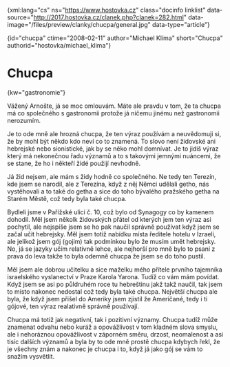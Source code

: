 
{xml:lang="cs" ns="https://www.hostovka.cz" class="docinfo linklist" data-source="http://2017.hostovka.cz/clanek.php?clanek=282.html" data-image="/files/preview/clanky/chucpa/general.jpg" data-type="article"}

{id="chucpa" ctime="2008-02-11" author="Michael Klíma" short="Chucpa" authorid="hostovka/michael_klima"}

# Chucpa

<!-- generated attribute kw by user_udpatekw.sh on 2019-03-13, do not edit -->

{kw="gastronomie"}

Vážen‎‎ý Arnošte, já se moc omlouvám. Máte ale pravdu v tom, že ta chucpa má co společného s gastronomii protože já ničemu jinému než gastronomii nerozumím.

Je to ode mně ale hrozná chucpa, že ten v‎‎ýraz používám a neuvědomuji si, že by mohl být někdo kdo neví co to znamená. To slovo není židovské ani hebrejské nebo sionistické, jak by se něko mohl domnívat. Je to jidiš v‎ý‎raz který má nekonečnou řadu významů a to s takovými jemnými nuáncemi, že se stane, že ho i někteří židé použijí nevhodně.

Já žid nejsem, ale mám s židy hodně co společného. Ne tedy ten Terezín, kde jsem se narodil, ale z Terezína, když z něj Němci udělali getho, nás vystěhovali a to také do getha a sice do toho b‎ývalého pražského getha na Starém Městě, což tedy byla také chucpa.

Bydleli jsme v Pařížské ulici č. 10, což bylo od Synagogy co by kamenem dohodil. Měl jsem několk židovsk‎ých přátel od kterých jem ten v‎ýraz asi pochytil, ale nejspíše jsem se ho pak naučil správně používat když jsem se začal učit hebrejsky. Měl jsem totiž nabídku místa ředitele hotelu v Izraeli, ale jelikož jsem gój (gojim) tak podmínkou bylo že musím umět hebrejsky. No, já se jazyky učím relativně lehce, ale nejhorší pro mně bylo to psaní z prava do leva takže to byla odemně chucpa že jsem se do toho pustil.

Měl jsem ale dobrou učitelku a sice maželku mého přítele prvního tajemníka israelského vyslanectví v Praze Karola Yarona. Tudíž co vám mám povídat. Když jsem se asi po půldruhém roce tu hebreštinu jakž takž naučil, tak jsem to místo nakonec nedostal což tedy byla také chucpa. Největší chucpa ale byla, že když jsem přišel do Ameriky jsem zjistil že Američané, tedy i ti gójové, ten v‎ýraz realativně správně používají.

Chucpa má totiž jak negativní, tak i pozitivní v‎ý‎znamy. Chucpa tudíž může znamenat odvahu nebo kuráž a opovážlivost v tom kladném slova smyslu, ale i nehoráznou opovážlivost v záporném směru, drzost, neomalenost a asi tisíc dalších v‎ýznamů a byla by to ode mně prostě chucpa kdybych řekl, že je všechny znám a nakonec je chucpa i to, když já jako gój se vám to snažím vysvětlit.


